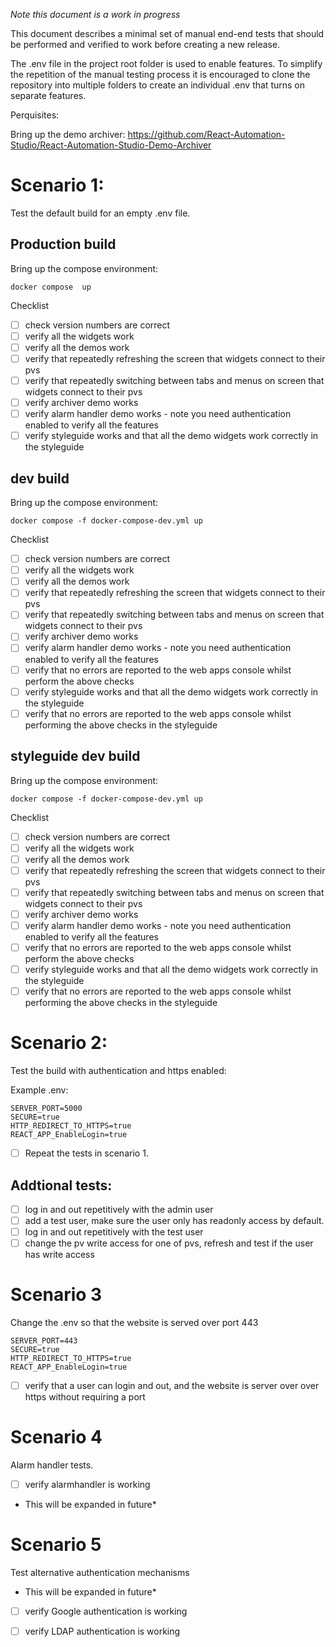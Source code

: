 *Note this document is a work in progress*

This document describes a minimal set of manual end-end tests that should be performed and verified to work before creating a new release.

The .env file in the project root folder is used to enable features. To simplify the repetition  of the manual testing process it is encouraged to clone the repository into multiple folders to create an individual .env that turns on separate features.

Perquisites: 

Bring up the demo archiver: https://github.com/React-Automation-Studio/React-Automation-Studio-Demo-Archiver

# Scenario 1:
Test the default build for an empty 
.env file.

##  Production build
Bring up the compose environment:
```
docker compose  up
```
  Checklist

- [ ] check version numbers are correct
- [ ] verify all the widgets work
- [ ] verify all the demos work
- [ ] verify that repeatedly refreshing the screen that widgets connect to their pvs
- [ ] verify that repeatedly switching between tabs and menus on screen that widgets connect to their pvs
- [ ] verify archiver demo works
- [ ] verify alarm handler demo works - note you need authentication enabled to verify all the features
- [ ] verify styleguide works and that all the demo widgets work correctly in the styleguide

##  dev build
Bring up the compose environment:
```
docker compose -f docker-compose-dev.yml up
```
  Checklist

- [ ] check version numbers are correct
- [ ] verify all the widgets work
- [ ] verify all the demos work
- [ ] verify that repeatedly refreshing the screen that widgets connect to their pvs
- [ ] verify that repeatedly switching between tabs and menus on screen that widgets connect to their pvs
- [ ] verify archiver demo works
- [ ] verify alarm handler demo works - note you need authentication enabled to verify all the features
- [ ] verify that no errors are reported to the web apps console whilst perform the above checks
- [ ] verify styleguide works and that all the demo widgets work correctly in the styleguide
- [ ] verify that no errors are reported to the web apps console whilst performing the above checks in the styleguide

##  styleguide dev build
Bring up the compose environment:
```
docker compose -f docker-compose-dev.yml up
```
  Checklist

- [ ] check version numbers are correct
- [ ] verify all the widgets work
- [ ] verify all the demos work
- [ ] verify that repeatedly refreshing the screen that widgets connect to their pvs
- [ ] verify that repeatedly switching between tabs and menus on screen that widgets connect to their pvs
- [ ] verify archiver demo works
- [ ] verify alarm handler demo works - note you need authentication enabled to verify all the features
- [ ] verify that no errors are reported to the web apps console whilst perform the above checks
- [ ] verify styleguide works and that all the demo widgets work correctly in the styleguide
- [ ] verify that no errors are reported to the web apps console whilst performing the above checks in the styleguide

# Scenario 2:


Test the build with authentication and https enabled:

Example .env:

```
SERVER_PORT=5000
SECURE=true
HTTP_REDIRECT_TO_HTTPS=true
REACT_APP_EnableLogin=true

```



- [ ] Repeat the tests in scenario 1.

## Addtional tests:
- [ ] log in and out repetitively with the admin user
- [ ] add a test user, make sure the user only has readonly access by default.
- [ ] log in and out repetitively with the test user 
- [ ] change the pv write access for one of pvs, refresh and test if the user has write access

# Scenario 3

Change the .env so that the website is served over port 443


```
SERVER_PORT=443
SECURE=true
HTTP_REDIRECT_TO_HTTPS=true
REACT_APP_EnableLogin=true

```

-[ ] verify that a user can login and out, and the website is server over over https without requiring a port


# Scenario 4
Alarm handler tests.

-[ ] verify alarmhandler is working

* This will be expanded in future*

# Scenario 5
Test alternative authentication mechanisms
* This will be expanded in future*
-[ ] verify Google authentication is working
-[ ] verify LDAP authentication is working

